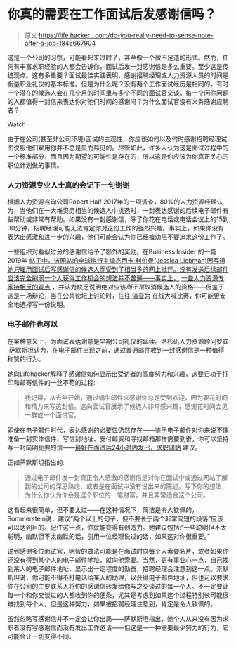 # 你真的需要在工作面试后发感谢信吗？

> 原文:[https://life hacker . com/do-you-really-need-to-sense-note-after-a-job-1846667904](https://lifehacker.com/do-you-really-need-to-send-a-thank-you-note-after-a-job-1846667904)

这是一个公司的习惯，可能看起来过时了，甚至像一个微不足道的形式。然而，任何有丰富求职经验的人都会告诉你，面试后发一封感谢信是多么重要。至少这是传统观点。这有多重要？面试最佳实践表明，感谢招聘经理或人力资源人员的时间是衡量职业礼仪的基本标准。但是为什么呢？没有两个工作面试经历是相同的。有时一个潜在的候选人会在几个月的时间里与多个不同的面试官交谈。每一个问你问题的人都值得一封信来表达你对他们时间的感谢吗？为什么面试官没有义务感谢应聘者？

Watch

由于在公司(甚至非公司环境)面试的主观性，你应该如何以及何时感谢招聘经理试图说服他们雇用你并不总是显而易见的。尽管如此，许多人认为这是面试过程中的一个标准部分，而且因为期望的可能性是存在的，所以这是你应该为你真正关心的职位计划做的事情。

### 人力资源专业人士真的会记下一句谢谢

根据人力资源咨询公司Robert Half 2017年的一项调查，80%的人力资源经理认为，当他们在一大堆资历相当的候选人中挑选时，一封表达感谢的后续电子邮件有些帮助或非常有帮助。如果没有一封感谢信，除了你花在电话或电话会议上的15到30分钟，招聘经理可能无法肯定你对这份工作的强烈兴趣。事实上，如果你没有表达出感激和进一步的兴趣，他们可能会认为你已经被劝阻不要追求这份工作了。

一些组织对看似过分的感谢信给予了额外的奖励。在Business Insider 的一篇2019年 [帖子中，该网站的全球执行主编杰西卡·利伯曼(Jessica Liebman)因写道她*只*雇用面试后写感谢信的候选人而受到了相当多的网上批评。没有发送后续邮件应该完全削弱一个人获得工作机会的想法并不普遍——事实上，](https://www.businessinsider.com/how-to-write-thank-you-email-after-job-interview-2019-4) [一些人力资源专家持相反的观点](https://resources.workable.com/stories-and-insights/interview-thank-you-emails) ，并认为缺乏说明绝对应该*而不是*取消候选人的资格——但鉴于这是一场辩论，当在公共论坛上讨论时，往往 [演变为](https://twitter.com/julito77/status/1380142081159663622) 在线大喊比赛，你可能更安全地选择写一份说明。

### 电子邮件也可以

在某种意义上，为面试表达谢意是早期公司礼仪的延续。洛杉矶人力资源顾问罗宾·萨默斯坦认为，在电子邮件出现之前，通过普通邮件收到一封感谢信是一种值得称赞的行为。

她向Lifehacker解释了感谢信如何显示出受访者的高度努力和兴趣，这要归功于打印和邮寄信件的一丝不苟的过程:

> 我记得，从去年开始，通过蜗牛邮件来感谢你总是受到欢迎，因为要花时间和精力来写这封信。这向面试官展示了候选人非常感兴趣，感谢花时间会见一群或一个面试官。

即使在电子邮件时代，表达感谢的必要性仍然存在——鉴于电子邮件对你来说不像准备一封实体信件、写信封地址、支付邮资和寻找邮箱那样需要勤奋，你可以坚持写一封简明扼要的信——[最好在面试后24小时内发出，求职网站](https://www.indeed.com/career-advice/interviewing/when-to-send-thank-you-email-after-phone-interview) 建议。

正如萨默斯坦指出的:

> 通过电子邮件发一封真正令人感激的感谢信是对你在面试中或通过网站了解到的公司的深思熟虑，或者是在面试中没有说出来的陈述。写下你的想法，为什么你认为你会是这个职位的一笔财富，并且非常适合这个公司。

这看起来很简单，但不要太过——在这种情况下，简洁是令人钦佩的，Sommerstein说，建议“两个以上的句子，但不要长于两个非常简短的段落”应该可以达到目的。记住这一点，你就能变得有创造力。她建议包括:“一些聪明但不太聪明，幽默但不太幽默的话，引用一位经理说过的话，如果这对你很重要。”

说到感谢多位面试官，明智的做法可能是在面试时向每个人索要名片，或者如果你还没有得到某个人的电子邮件地址，就向他索要。当然，更有事业心一点，自己找到某人的电子邮件地址，显示出一定程度的勤奋，招聘经理会注意到这一点。索默斯坦说，你可能不得不打电话给某人的助理，以获得电子邮件地址，但也可以要求你在公司的主要联系人将你的感谢信转发给你与之交谈过的每一个人。不一定要让每一个和你交谈过的人都收到你的便条，尤其是考虑到如果这个过程特别长可能很难找到每个人，但是这种努力，如果被招聘经理注意到，肯定是令人钦佩的。

虽然忽略写感谢信并不一定会让你出局——萨默斯坦指出，她个人从来没有因为求职者没有写感谢信而没有发出工作邀请——但这是—一种需要最少努力的行为，它可能会让一切变得不同。